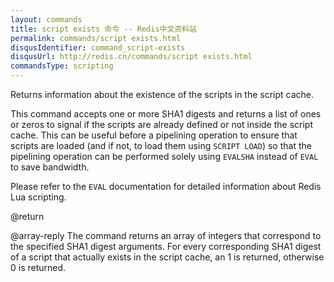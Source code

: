 ```yaml
---
layout: commands
title: script exists 命令 -- Redis中文资料站
permalink: commands/script exists.html
disqusIdentifier: command_script-exists
disqusUrl: http://redis.cn/commands/script exists.html
commandsType: scripting
---
```


Returns information about the existence of the scripts in the script cache.

This command accepts one or more SHA1 digests and returns a list of ones or
zeros to signal if the scripts are already defined or not inside the script
cache.
This can be useful before a pipelining operation to ensure that scripts are
loaded (and if not, to load them using `SCRIPT LOAD`) so that the pipelining
operation can be performed solely using `EVALSHA` instead of `EVAL` to save
bandwidth.

Please refer to the `EVAL` documentation for detailed information about Redis
Lua scripting.

@return

@array-reply The command returns an array of integers that correspond to
the specified SHA1 digest arguments.
For every corresponding SHA1 digest of a script that actually exists in the
script cache, an 1 is returned, otherwise 0 is returned.
